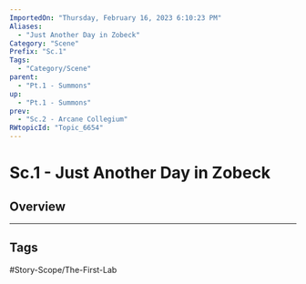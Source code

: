 ```yaml
---
ImportedOn: "Thursday, February 16, 2023 6:10:23 PM"
Aliases:
  - "Just Another Day in Zobeck"
Category: "Scene"
Prefix: "Sc.1"
Tags:
  - "Category/Scene"
parent:
  - "Pt.1 - Summons"
up:
  - "Pt.1 - Summons"
prev:
  - "Sc.2 - Arcane Collegium"
RWtopicId: "Topic_6654"
---
```

# Sc.1 - Just Another Day in Zobeck
## Overview

---
## Tags
#Story-Scope/The-First-Lab

